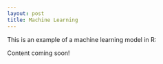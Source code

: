 ```yaml
---
layout: post
title: Machine Learning
---
```


This is an example of a machine learning model in R:

Content coming soon!
